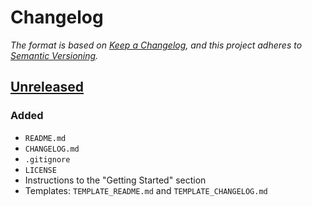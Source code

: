 # Changelog

*The format is based on [Keep a Changelog](https://keepachangelog.com/en/1.0.0/),
and this project adheres to [Semantic Versioning](https://semver.org/spec/v2.0.0.html).*

<!-- TEMPLATE (remove empty sections)

## [MAJOR.MINOR.PATCH] - YYYY-MM-DD

### Added

- New functionality

### Changed

- Changes to existing functionality

### Fixed

- Bug fixes

### Deprecated

- Soon to be removed functionality

### Removed

- Remove functionality

### Security

- Security related changes/fixes

-->

## [Unreleased]

### Added

- `README.md`
- `CHANGELOG.md`
- `.gitignore`
- `LICENSE`
- Instructions to the "Getting Started" section
- Templates: `TEMPLATE_README.md` and `TEMPLATE_CHANGELOG.md`

<!-- Diffs -->
[unreleased]: https://github.com/chriskdon/hypercube-template/compare/HEAD